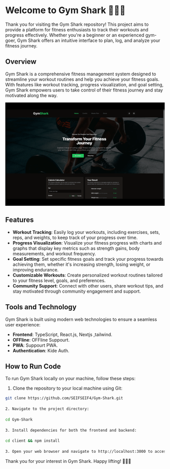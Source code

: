 # Welcome to Gym Shark 🏋️‍♂️🦈

Thank you for visiting the Gym Shark repository! This project aims to provide a platform for fitness enthusiasts to track their workouts and progress effectively. Whether you're a beginner or an experienced gym-goer, Gym Shark offers an intuitive interface to plan, log, and analyze your fitness journey.

## Overview

Gym Shark is a comprehensive fitness management system designed to streamline your workout routines and help you achieve your fitness goals. With features like workout tracking, progress visualization, and goal setting, Gym Shark empowers users to take control of their fitness journey and stay motivated along the way.

![Gym Shark Screenshot](https://raw.githubusercontent.com/SEIFSEIF4/Gym-Shark/master/public/screen.png?token=GHSAT0AAAAAACR3AYBIPW6TDADPIPCVBJBAZSCN5RA)

## Features

- **Workout Tracking**: Easily log your workouts, including exercises, sets, reps, and weights, to keep track of your progress over time.
- **Progress Visualization**: Visualize your fitness progress with charts and graphs that display key metrics such as strength gains, body measurements, and workout frequency.
- **Goal Setting**: Set specific fitness goals and track your progress towards achieving them, whether it's increasing strength, losing weight, or improving endurance.
- **Customizable Workouts**: Create personalized workout routines tailored to your fitness level, goals, and preferences.
- **Community Support**: Connect with other users, share workout tips, and stay motivated through community engagement and support.

## Tools and Technology

Gym Shark is built using modern web technologies to ensure a seamless user experience:

- **Frontend**: TypeScript, React.js, Nextjs ,tailwind.
- **OFFline**: OFFline Suppourt.
- **PWA**: Suppourt PWA.
- **Authentication**: Kide Auth.

## How to Run Code

To run Gym Shark locally on your machine, follow these steps:

1. Clone the repository to your local machine using Git:

```bash
git clone https://github.com/SEIFSEIF4/Gym-Shark.git

2. Navigate to the project directory:

cd Gym-Shark

3. Install dependencies for both the frontend and backend:

cd client && npm install

3. Open your web browser and navigate to http://localhost:3000 to access Gym Shark.
```


Thank you for your interest in Gym Shark. Happy lifting! 🏋️‍♂️🦈
